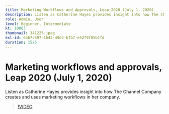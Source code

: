 ```yaml
---
title: Marketing Workflows and Approvals, Leap 2020 (July 1, 2020)
description: Listen as Catherine Hayes provides insight into how The Channel Company creates and uses marketing workflows in her company.
role: Admin, User
level: Beginner, Intermediate
kt: 10003
thumbnail: 341225.jpeg
exl-id: 64b7c597-1642-49d2-bfb7-e52f9f05b1fd
duration: 1525
---
```

# Marketing workflows and approvals, Leap 2020 (July 1, 2020)

Listen as Catherine Hayes provides insight into how The Channel Company creates and uses marketing workflows in her company.

>[!VIDEO](https://video.tv.adobe.com/v/341225/?quality=12&learn=on)
